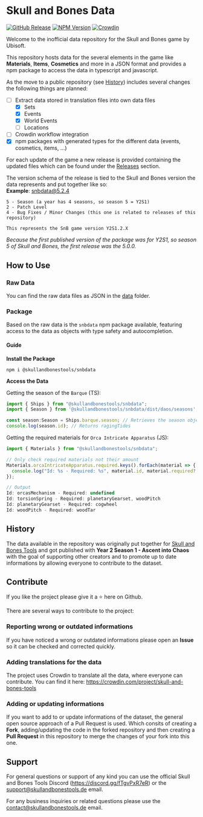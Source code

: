 # Skull and Bones Data
[![GitHub Release](https://img.shields.io/github/v/release/SkullAndBonesTools/SkullAndBonesData?include_prereleases&sort=semver&display_name=release&style=for-the-badge&logo=github&labelColor=1f2328&color=aliceblue)](https://github.com/SkullAndBonesTools/SkullAndBonesData/releases/latest) [![NPM Version](https://img.shields.io/npm/v/%40skullandbonestools%2Fsnbdata?style=for-the-badge&logo=npm&color=%23c60000&labelColor=1f2328)](https://www.npmjs.com/package/@skullandbonestools/snbdata) [![Crowdin](https://img.shields.io/badge/Crowdin-green?style=for-the-badge&logo=crowdin&labelColor=1f2328)](https://crowdin.com/project/skull-and-bones-tools)

Welcome to the inofficial data repository for the Skull and Bones game by Ubisoft.

This repository hosts data for the several elements in the game like **Materials**, **Items**, **Cosmetics** and more in a JSON format and provides a npm package to access the data in typescript and javascript.

As the move to a public repository (see [History](#history)) includes several changes the following things are planned:
- [ ] Extract data stored in translation files into own data files
  - [x] Sets
  - [x] Events
  - [x] World Events
  - [ ] Locations
- [ ] Crowdin workflow integration
- [x] npm packages with generated types for the different data (events, cosmetics, items, ...)

For each update of the game a new release is provided containing the updated files which can be found under the [Releases](https://github.com/SkullAndBonesTools/SkullAndBonesData/releases) section.

The version schema of the release is tied to the Skull and Bones version the data represents and put together like so:\
**Example**: snbdata@5.2.4
```
5 - Season (a year has 4 seasons, so season 5 = Y2S1)
2 - Patch Level
4 - Bug Fixes / Minor Changes (this one is related to releases of this repository)

This represents the SnB game version Y2S1.2.X
```

*Because the first published version of the package was for Y2S1, so season 5 of Skull and Bones, the first release was the 5.0.0.*

## How to Use
### Raw Data
You can find the raw data files as JSON in the [data](https://github.com/SkullAndBonesTools/SkullAndBonesData/tree/master/data) folder.

### Package
Based on the raw data is the `snbdata` npm package available, featuring access to the data as objects with type safety and autocompletion.

#### Guide
**Install the Package**
```
npm i @skullandbonestools/snbdata
```

**Access the Data**

Getting the season of the `Barque` (TS):
```typescript
import { Ships } from "@skullandbonestools/snbdata";
import { Season } from '@skullandbonestools/snbdata/dist/daos/seasons';

const season:Season = Ships.barque.season; // Retrieves the season object for the barque
console.log(season.id); // Returns ragingTides
```

Getting the required materials for `Orca Intricate Apparatus` (JS):
```javascript
import { Materials } from "@skullandbonestools/snbdata";

// Only check required materials not their amount
Materials.orcaIntricateApparatus.required.keys().forEach(material => {
  console.log("Id: %s - Required: %s", material.id, material.required?.keys().map((m) => m.id).toArray().join(", "));
});

// Output
Id: orcasMechanism - Required: undefined
Id: torsionSpring - Required: planetaryGearset, woodPitch
Id: planetaryGearset - Required: cogwheel
Id: woodPitch - Required: woodTar
```

## History
The data available in the repository was originally put together for [Skull and Bones Tools](https://skullandbonestools.de) and got published with **Year 2 Season 1 - Ascent into Chaos** with the goal of supporting other creators and to promote up to date informations by allowing everyone to contribute to the dataset. 

## Contribute
If you like the project please give it a ⭐ here on Github.

There are several ways to contribute to the project:

### Reporting wrong or outdated informations
If you have noticed a wrong or outdated informations please open an **Issue** so it can be checked and corrected quickly.

### Adding translations for the data
The project uses Crowdin to translate all the data, where everyone can contribute.
You can find it here: https://crowdin.com/project/skull-and-bones-tools

### Adding or updating informations
If you want to add to or update informations of the dataset, the general open source approach of a Pull Request is used.
Which consits of creating a **Fork**, adding/updating the code in the forked repository and then creating a **Pull Request** in this repository to merge the changes of your fork into this one.


## Support
For general questions or support of any kind you can use the official Skull and Bones Tools Discord (https://discord.gg/fTgvPxR7eR) or the support@skullandbonestools.de email.

For any business inquiries or related questions please use the contact@skullandbonestools.de email.